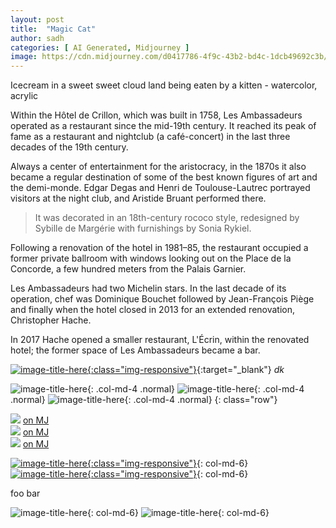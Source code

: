 ```yaml
---
layout: post
title:  "Magic Cat"
author: sadh
categories: [ AI Generated, Midjourney ] 
image: https://cdn.midjourney.com/d0417786-4f9c-43b2-bd4c-1dcb49692c3b/0_1.png
---
```

Icecream in a sweet sweet cloud land being eaten by a kitten - watercolor, acrylic


Within the Hôtel de Crillon, which was built in 1758, Les Ambassadeurs operated as a restaurant since the mid-19th century. It reached its peak of fame as a restaurant and nightclub (a café-concert) in the last three decades of the 19th century.

Always a center of entertainment for the aristocracy, in the 1870s it also became a regular destination of some of the best known figures of art and the demi-monde. Edgar Degas and Henri de Toulouse-Lautrec portrayed visitors at the night club, and Aristide Bruant performed there.

> It was decorated in an 18th-century rococo style, redesigned by Sybille de Margérie with furnishings by Sonia Rykiel.

Following a renovation of the hotel in 1981–85, the restaurant occupied a former private ballroom with windows looking out on the Place de la Concorde, a few hundred meters from the Palais Garnier.

Les Ambassadeurs had two Michelin stars. In the last decade of its operation, chef was Dominique Bouchet followed by Jean-François Piège and finally when the hotel closed in 2013 for an extended renovation, Christopher Hache.

In 2017 Hache opened a smaller restaurant, L'Écrin, within the renovated hotel; the former space of Les Ambassadeurs became a bar.

[![image-title-here](https://cdn.midjourney.com/99df4134-8964-4e9f-8eaa-19743dca63ad/0_3.png){:class="img-responsive"}](https://www.midjourney.com/app/jobs/4946900f-d807-4853-af29-7eb2537a61aa/){:target="\_blank"}
_dk_

![image-title-here](https://cdn.midjourney.com/8faee164-72aa-4cff-8c13-d115ecccd4dd/0_2.png){: .col-md-4 .normal}
![image-title-here](https://cdn.midjourney.com/99df4134-8964-4e9f-8eaa-19743dca63ad/0_3.png){: .col-md-4 .normal}
![image-title-here](https://cdn.midjourney.com/99df4134-8964-4e9f-8eaa-19743dca63ad/0_3.png){: .col-md-4 .normal}
{: class="row"}

<div class="row">
<div class="col-md-4 normal m-0">
<img src="https://cdn.midjourney.com/b8429df2-143c-49cd-85a7-f8976a373cda/0_1.png" class="m-0"/>
<a href="https://cdn.midjourney.com/b8429df2-143c-49cd-85a7-f8976a373cda/0_1.png">on MJ</a>
</div>
<div class="col-md-4 normal m-0">
<img src="https://cdn.midjourney.com/b8429df2-143c-49cd-85a7-f8976a373cda/0_1.png" class="m-0"/>
<a href="https://cdn.midjourney.com/b8429df2-143c-49cd-85a7-f8976a373cda/0_1.png">on MJ</a>
</div>
<div class="col-md-4 normal m-0">
<img src="https://cdn.midjourney.com/b8429df2-143c-49cd-85a7-f8976a373cda/0_1.png" class="m-0"/>
<a href="https://cdn.midjourney.com/b8429df2-143c-49cd-85a7-f8976a373cda/0_1.png">on MJ</a>
</div>
</div>

[![image-title-here](https://cdn.midjourney.com/99df4134-8964-4e9f-8eaa-19743dca63ad/0_3.png){:class="img-responsive"}](https://www.midjourney.com/app/jobs/4946900f-d807-4853-af29-7eb2537a61aa/){: col-md-6}
[![image-title-here](https://cdn.midjourney.com/99df4134-8964-4e9f-8eaa-19743dca63ad/0_3.png){:class="img-responsive"}](https://www.midjourney.com/app/jobs/4946900f-d807-4853-af29-7eb2537a61aa/){: col-md-6}

foo bar

![image-title-here](https://cdn.midjourney.com/8faee164-72aa-4cff-8c13-d115ecccd4dd/0_2.png){: col-md-6}
![image-title-here](https://cdn.midjourney.com/99df4134-8964-4e9f-8eaa-19743dca63ad/0_3.png){: col-md-6}

